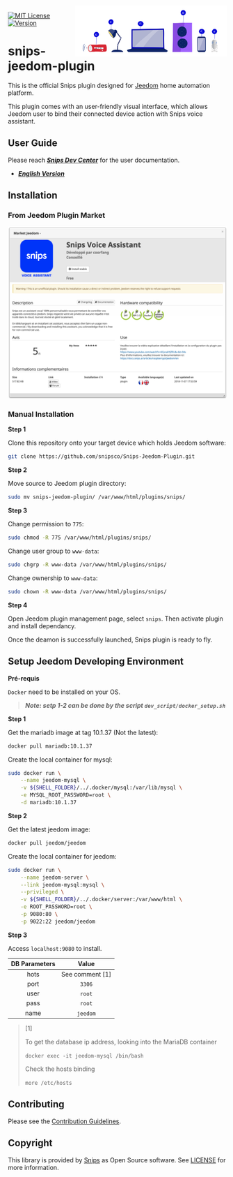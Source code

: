 <img align="right" src="/docs/AI_devices.png" width="350">

[![MIT License](https://img.shields.io/badge/license-MIT-blue.svg)](https://github.com/snipsco/snips-jeedom-plugin/blob/master/LICENSE)
[![Version](https://img.shields.io/badge/version-0.1.2-brightgreen.svg)](https://github.com/snipsco/snips-jeedom-plugin/blob/master/CHANGE_LOG.md)

# snips-jeedom-plugin

This is the official Snips plugin designed for [Jeedom](https://www.jeedom.com/) home automation platform.

This plugin comes with an user-friendly visual interface, which allows Jeedom user to bind their connected device action with Snips voice assistant.

## User Guide

Please reach ***[Snips Dev Center](https://docs.snips.ai/)*** for the user documentation.

- ***[English Version](https://docs.snips.ai/articles/raspberrypi/jeedom/en)***

## Installation

### From Jeedom Plugin Market

<p align="center">
    <img src="docs/snips_jeedom_market.png" width="650">
</p>

### Manual Installation

**Step 1**

Clone this repository onto your target device which holds Jeedom software:

```bash
git clone https://github.com/snipsco/Snips-Jeedom-Plugin.git
```

**Step 2**

Move source to Jeedom plugin directory:

```bash
sudo mv snips-jeedom-plugin/ /var/www/html/plugins/snips/
```

**Step 3**

Change permission to `775`:

```bash
sudo chmod -R 775 /var/www/html/plugins/snips/
```

Change user group to `www-data`:

```bash
sudo chgrp -R www-data /var/www/html/plugins/snips/
```

Change ownership to `www-data`:

```bash
sudo chown -R www-data /var/www/html/plugins/snips/
```

**Step 4**

Open Jeedom plugin management page, select `snips`. Then activate plugin and install dependancy.

Once the deamon is successfully launched, Snips plugin is ready to fly.

## Setup Jeedom Developing Environment

**Pré-requis**

`Docker` need to be installed on your OS.

> ***Note: setp 1-2 can be done by the script `dev_script/docker_setup.sh`***

**Step 1**

Get the mariadb image at tag 10.1.37 (Not the latest):

```bash
docker pull mariadb:10.1.37
```

Create the local container for mysql:

```bash
sudo docker run \
    --name jeedom-mysql \
    -v ${SHELL_FOLDER}/../.docker/mysql:/var/lib/mysql \
    -e MYSQL_ROOT_PASSWORD=root \
    -d mariadb:10.1.37
```

**Step 2**

Get the latest jeedom image:

```bash
docker pull jeedom/jeedom
```

Create the local container for jeedom:

```bash
sudo docker run \
    --name jeedom-server \
    --link jeedom-mysql:mysql \
    --privileged \
    -v ${SHELL_FOLDER}/../.docker/server:/var/www/html \
    -e ROOT_PASSWORD=root \
    -p 9080:80 \
    -p 9022:22 jeedom/jeedom
```
**Step 3**

Access `localhost:9080` to install.

| DB Parameters |  Value          |
| :---:         |  :---:          |
| hots          | See comment [1] |
| port          | `3306`          |
| user          | `root`          |
| pass          | `root`          |
| name          | `jeedom`        |

> [1]
>
> To get the database ip address, looking into the MariaDB container
>
> `docker exec -it jeedom-mysql /bin/bash`
>
> Check the hosts binding
>
> `more /etc/hosts`

## Contributing

Please see the [Contribution Guidelines](https://github.com/snipsco/Snips-Jeedom-Plugin/blob/master/CONTRIBUTING.md).

## Copyright

This library is provided by [Snips](https://www.snips.ai) as Open Source software. See [LICENSE](https://github.com/snipsco/Snips-Jeedom-Plugin/blob/master/LICENSE) for more information.
